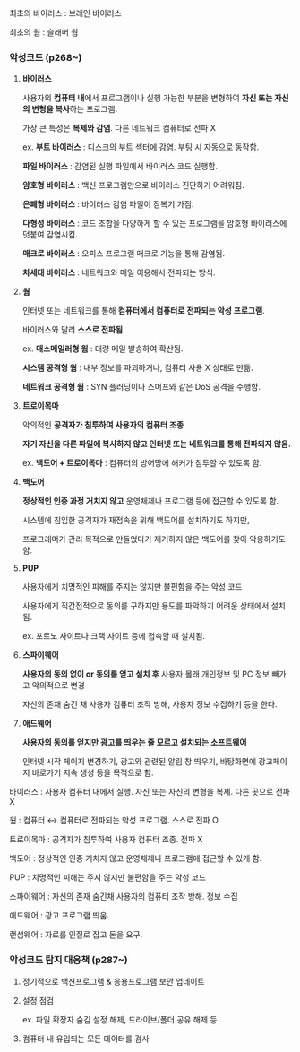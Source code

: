 최초의 바이러스 : 브레인 바이러스

최초의 웜 : 슬래머 웜

### 악성코드 (p268~)

1. **바이러스**
    
    사용자의 **컴퓨터 내**에서 프로그램이나 실행 가능한 부분을 변형하여 **자신 또는 자신의 변형을 복사**하는 프로그램.
    
    가장 큰 특성은 **복제와 감염**. 다른 네트워크 컴퓨터로 전파 X
    
    ex. **부트 바이러스** : 디스크의 부트 섹터에 감염. 부팅 시 자동으로 동작함.
    
    **파일 바이러스** : 감염된 실행 파일에서 바이러스 코드 실행함.
    
    **암호형 바이러스** : 백신 프로그램만으로 바이러스 진단하기 어려워짐.
    
    **은폐형 바이러스** : 바이러스 감염 파일이 잠복기 가짐.
    
    **다형성 바이러스** : 코드 조합을 다양하게 할 수 있는 프로그램을 암호형 바이러스에 덧붙여 감염시킴.
    
    **매크로 바이러스** : 오피스 프로그램 매크로 기능을 통해 감염됨.
    
    **차세대 바이러스** : 네트워크와 메일 이용해서 전파되는 방식.
    
2. **웜**
    
    인터넷 또는 네트워크를 통해 **컴퓨터에서 컴퓨터로 전파되는 악성 프로그램**.
    
    바이러스와 달리 **스스로 전파됨**.
    
    ex. **매스메일러형 웜** : 대량 메일 발송하여 확산됨.
    
    **시스템 공격형 웜** : 내부 정보를 파괴하거나, 컴퓨터 사용 X 상태로 만듦.
    
    **네트워크 공격형 웜** : SYN 플러딩이나 스머프와 같은 DoS 공격을 수행함.
    
3. **트로이목마**
    
    악의적인 **공격자가 침투하여 사용자의 컴퓨터 조종**
    
    **자기 자신을 다른 파일에 복사하지 않고 인터넷 또는 네트워크를 통해 전파되지 않음.**
    
    ex. **백도어 + 트로이목마** : 컴퓨터의 방어망에 해커가 침투할 수 있도록 함.
    
4. **백도어**
    
    **정상적인 인증 과정 거치지 않고** 운영체제나 프로그램 등에 접근할 수 있도록 함.
    
    시스템에 침입한 공격자가 재접속을 위해 백도어를 설치하기도 하지만,
    
    프로그래머가 관리 목적으로 만들었다가 제거하지 않은 백도어를 찾아 악용하기도 함.
    
5. **PUP**
    
    사용자에게 치명적인 피해를 주지는 않지만 불편함을 주는 악성 코드
    
    사용자에게 직간접적으로 동의를 구하지만 용도를 파악하기 어려운 상태에서 설치됨.
    
    ex. 포르노 사이트나 크랙 사이트 등에 접속할 때 설치됨.
    
6. **스파이웨어**
    
    **사용자의 동의 없이 or 동의를 얻고 설치 후** 사용자 몰래 개인정보 및 PC 정보 빼가고 악의적으로 변경
    
    자신의 존재 숨긴 채 사용자 컴퓨터 조작 방해, 사용자 정보 수집하기 등을 한다.
    
7. **애드웨어**
    
    **사용자의 동의를 얻지만 광고를 띄우는 줄 모르고 설치되는 소프트웨어**
    
    인터넷 시작 페이지 변경하기, 광고와 관련된 알림 창 띄우기, 바탕화면에 광고페이지 바로가기 지속 생성 등을 목적으로 함.
    

바이러스 : 사용자 컴퓨터 내에서 실행. 자신 또는 자신의 변형을 복제. 다른 곳으로 전파 X

웜 : 컴퓨터 ↔ 컴퓨터로 전파되는 악성 프로그램. 스스로 전파 O

트로이목마 : 공격자가 침투하여 사용자 컴퓨터 조종. 전파 X

백도어 : 정상적인 인증 거치지 않고 운영체제나 프로그램에 접근할 수 있게 함.

PUP : 치명적인 피해는 주지 않지만 불편함을 주는 악성 코드

스파이웨어 : 자신의 존재 숨긴채 사용자의 컴퓨터 조작 방해. 정보 수집

에드웨어 : 광고 프로그램 띄움.

랜섬웨어 : 자료를 인질로 잡고 돈을 요구.

### 악성코드 탐지 대응책 (p287~)

1. 정기적으로 백신프로그램 & 응용프로그램 보안 업데이트
2. 설정 점검 
    
    ex. 파일 확장자 숨김 설정 해제, 드라이브/폴더 공유 해제 등
    
3. 컴퓨터 내 유입되는 모든 데이터를 검사
